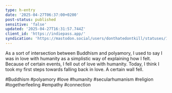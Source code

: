 ```yaml
---
type: h-entry
date: '2025-04-27T06:37:00+0200'
post-status: published
sensitive: 'false'
updated: '2025-04-27T16:31:57.744Z'
client_id: 'https://indiepass.app/'
syndication: 'https://mastodon.social/users/donthatedontkill/statuses/114410881384434596'
---
```

As a sort of intersection between Buddhism and polyamory, I used to say I was in love with humanity as a simplistic way of explaining how I felt. Because of certain events, I fell out of love with humanity. Today, I think I took my first steps towards falling back in love. A certain wall fell.

#Buddhism #polyamory #love #humanity #secularhumanism #religion #togetherfeeling #empathy #connection
